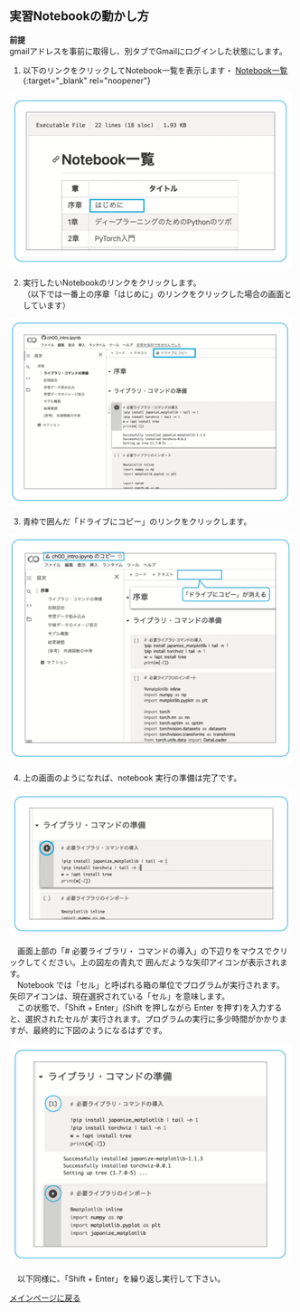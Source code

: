 ## 実習Notebookの動かし方

**前提**  
gmailアドレスを事前に取得し、別タブでGmailにログインした状態にします。


1. 以下のリンクをクリックしてNotebook一覧を表示します・
[Notebook一覧](href="../notebooks.md){:target="_blank" rel="noopener"} 

<!---
<p><a href="../notebooks.md" target="_blank">Notebook一覧</a></p>
-->  


<div align="left">
<img src="../images/howto-01.png" width="500">
</div>

2. 実行したいNotebookのリンクをクリックします。  
（以下では一番上の序章「はじめに」のリンクをクリックした場合の画面としています）

<div align="left">
<img src="../images/howto-02.png" width="500">
</div>


3. 青枠で囲んだ「ドライブにコピー」のリンクをクリックします。

<div align="left">
<img src="../images/howto-03.png" width="500">
</div>

4. 上の画面のようになれば、notebook 実行の準備は完了です。

<div align="left">
<img src="../images/howto-04.png" width="500">
</div>

　画面上部の「# 必要ライブラリ・ コマンドの導入」の下辺りをマウスでクリックしてください。上の図左の青丸で 囲んだような矢印アイコンが表示されます。  
　Notebook では「セル」と呼ばれる箱の単位でプログラムが実行されます。 矢印アイコンは、現在選択されている「セル」を意味します。  
　この状態で、「Shift + Enter」(Shift を押しながら Enter を押す)を入力すると、選択されたセルが 実行されます。プログラムの実行に多少時間がかかりますが、最終的に下図のようになるはずです。

<div align="left">
<img src="../images/howto-05.png" width="500">
</div>


　以下同様に、「Shift + Enter」を繰り返し実行して下さい。

[メインページに戻る](../README.md)
